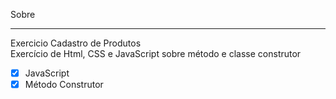 Sobre
___
Exercicio Cadastro de Produtos<br>
Exercício de Html, CSS e JavaScript sobre método e classe  construtor<br>

* [x] JavaScript<br>
* [x] Método Construtor
